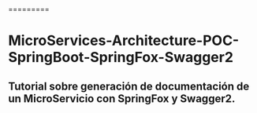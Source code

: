 =========

# MicroServices-Architecture-POC-SpringBoot-SpringFox-Swagger2


## Tutorial sobre generación de documentación de un MicroServicio con SpringFox y Swagger2.

